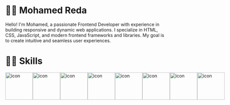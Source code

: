 <!-- <p align="center">
<a href="https://git.io/typing-svg"><img src="https://readme-typing-svg.demolab.com?font=Fira+Code&pause=1000&width=435&lines=Muhammad+Naja+-+Software+Engineer;%2B5+Years+of+coding+Experience+;Always+learning+new+things" alt="Typing SVG" /></a>
  

</p> -->

<!-- Social icons section -->
<!-- <p align="center">
  <a href="https://www.youtube.com/@codeawy"><img width="32px" alt="Youtube" title="Youtube" src="https://i.imgur.com/lJdUxn6.png"/></a>
  &#8287;&#8287;&#8287;&#8287;&#8287;
  <a href="https://twitter.com/DenverCoder1"><img width="32px" alt="Twitter" title="Twitter" src="https://i.imgur.com/3YU1CER.png"/></a>
  &#8287;&#8287;&#8287;&#8287;&#8287;
  <a href="https://www.codeawy.com/" alt="Discord" title="Dev Pro Tips Discord Server"><img width="32px" src="https://i.imgur.com/JU4wMxu.png"/></a>
  &#8287;&#8287;&#8287;&#8287;&#8287;
</p>

<br/> -->

# 👩‍💻 Mohamed Reda

Hello! I'm Mohamed, a passionate Frontend Developer with experience in building responsive and dynamic web applications. I specialize in HTML, CSS, JavaScript, and modern frontend frameworks and libraries. My goal is to create intuitive and seamless user experiences.


# 🤹‍♀️ Skills

<div style="display: flex; align-items: flex-start;">
  <img src="https://techstack-generator.vercel.app/js-icon.svg" alt="icon" width="86" height="86" />
  <img src="https://techstack-generator.vercel.app/ts-icon.svg" alt="icon" width="86" height="86" />
  <img src="https://techstack-generator.vercel.app/react-icon.svg" alt="icon" width="86" height="86" />
  <img src="https://techstack-generator.vercel.app/redux-icon.svg" alt="icon" width="86" height="86" />
  <img src="https://techstack-generator.vercel.app/sass-icon.svg" alt="icon" width="86" height="86" />
<!--   <img src="https://w7.pngwing.com/pngs/293/485/png-transparent-tailwind-css-hd-logo.png" alt="icon" width="86" height="86" /> -->
<!--   <img src="https://techstack-generator.vercel.app/webpack-icon.svg" alt="icon" width="86" height="86" /> -->
<!--   <img src="https://techstack-generator.vercel.app/gatsby-icon.svg" alt="icon" width="86" height="86" /> -->
<!--   <img src="https://techstack-generator.vercel.app/jest-icon.svg" alt="icon" width="86" height="86" /> -->
  <img src="https://techstack-generator.vercel.app/eslint-icon.svg" alt="icon" width="86" height="86" />
  <img src="https://techstack-generator.vercel.app/github-icon.svg" alt="icon" width="86" height="86" />
<!--   <img src="https://techstack-generator.vercel.app/docker-icon.svg" alt="icon" width="86" height="86" /> -->
<!--   <img src="https://techstack-generator.vercel.app/aws-icon.svg" alt="icon" width="86" height="86" /> -->
  <img src="https://techstack-generator.vercel.app/restapi-icon.svg" alt="icon" width="86" height="86" />
</div>
